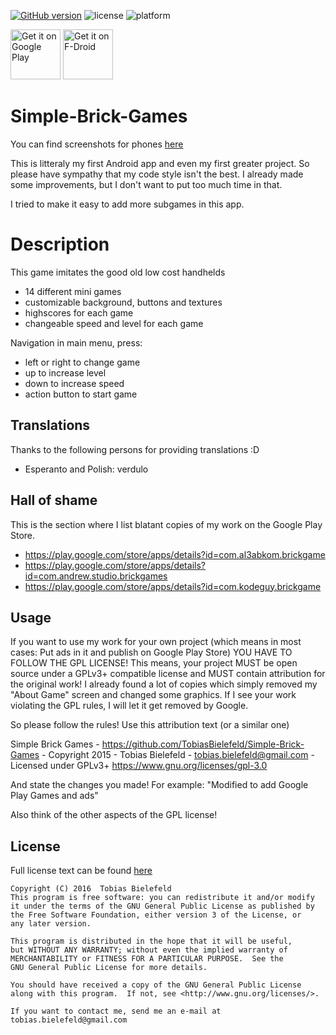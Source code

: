 [![GitHub version](https://badge.fury.io/gh/tobiasBielefeld%2FSimple-Brick-Games.svg)](https://badge.fury.io/gh/tobiasBielefeld%2FSimple-Brick-Games)
![license](http://img.shields.io/badge/license-GPLv3+-brightgreen.svg)
![platform](http://img.shields.io/badge/platform-Android-blue.svg)

[<img alt="Get it on Google Play" height="80" src="https://play.google.com/intl/en_us/badges/images/generic/en_badge_web_generic.png">](https://play.google.com/store/apps/details?id=de.tobiasbielefeld.brickgames)
[<img alt="Get it on F-Droid" height="80" src="https://f-droid.org/badge/get-it-on.png">](https://f-droid.org/repository/browse/?fdid=de.tobiasbielefeld.brickgames)

# Simple-Brick-Games
You can find screenshots for phones [here](./screenshots)

This is litteraly my first Android app and even my first greater project. So please have sympathy that my code style isn't the best. 
I already made some improvements, but I don't want to put too much time in that.

I tried to make it easy to add more subgames in this app.

# Description
This game imitates the good old low cost handhelds

* 14 different mini games
* customizable background, buttons and textures
* highscores for each game
* changeable speed and level for each game


Navigation in main menu, press:
 * left or right to change game
 * up to increase level
 * down to increase speed
 * action button to start game

## Translations
Thanks to the following persons for providing translations :D
- Esperanto and Polish: verdulo

## Hall of shame
This is the section where I list blatant copies of my work on the Google Play Store.

- https://play.google.com/store/apps/details?id=com.al3abkom.brickgame
- https://play.google.com/store/apps/details?id=com.andrew.studio.brickgames
- https://play.google.com/store/apps/details?id=com.kodeguy.brickgame

## Usage
If you want to use my work for your own project (which means in most cases: Put ads in it and publish on Google Play Store) YOU HAVE TO FOLLOW THE GPL LICENSE! This means, your project MUST be open source under a GPLv3+ compatible license and MUST contain attribution for the original work! I already found a lot of copies which simply removed my "About Game" screen and changed some graphics. If I see your work violating the GPL rules, I will let it get removed by Google. 

So please follow the rules! Use this attribution text (or a similar one)

Simple Brick Games - https://github.com/TobiasBielefeld/Simple-Brick-Games -
Copyright 2015 - Tobias Bielefeld - tobias.bielefeld@gmail.com -
Licensed under GPLv3+ https://www.gnu.org/licenses/gpl-3.0

And state the changes you made! For example: "Modified to add Google Play Games and ads"

Also think of the other aspects of the GPL license!

## License
Full license text can be found [here](./LICENSE.txt)
```
Copyright (C) 2016  Tobias Bielefeld
This program is free software: you can redistribute it and/or modify
it under the terms of the GNU General Public License as published by
the Free Software Foundation, either version 3 of the License, or
any later version.

This program is distributed in the hope that it will be useful,
but WITHOUT ANY WARRANTY; without even the implied warranty of
MERCHANTABILITY or FITNESS FOR A PARTICULAR PURPOSE.  See the
GNU General Public License for more details.

You should have received a copy of the GNU General Public License
along with this program.  If not, see <http://www.gnu.org/licenses/>.

If you want to contact me, send me an e-mail at tobias.bielefeld@gmail.com
```

